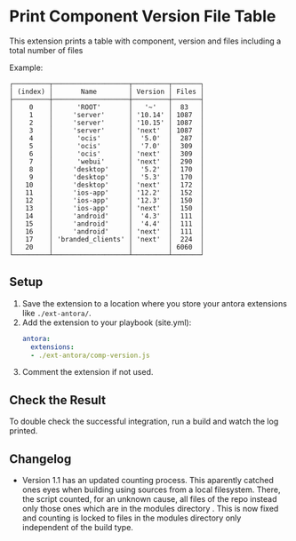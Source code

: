 # Print Component Version File Table

This extension prints a table with component, version and files including a total number of files

Example:
```
┌─────────┬───────────────────┬─────────┬───────┐
│ (index) │       Name        │ Version │ Files │
├─────────┼───────────────────┼─────────┼───────┤
│    0    │      'ROOT'       │   '~'   │  83   │
│    1    │     'server'      │ '10.14' │ 1087  │
│    2    │     'server'      │ '10.15' │ 1087  │
│    3    │     'server'      │ 'next'  │ 1087  │
│    4    │      'ocis'       │  '5.0'  │  287  │
│    5    │      'ocis'       │  '7.0'  │  309  │
│    6    │      'ocis'       │ 'next'  │  309  │
│    7    │      'webui'      │ 'next'  │  290  │
│    8    │     'desktop'     │  '5.2'  │  170  │
│    9    │     'desktop'     │  '5.3'  │  170  │
│   10    │     'desktop'     │ 'next'  │  172  │
│   11    │     'ios-app'     │ '12.2'  │  152  │
│   12    │     'ios-app'     │ '12.3'  │  150  │
│   13    │     'ios-app'     │ 'next'  │  150  │
│   14    │     'android'     │  '4.3'  │  111  │
│   15    │     'android'     │  '4.4'  │  111  │
│   16    │     'android'     │ 'next'  │  111  │
│   17    │ 'branded_clients' │ 'next'  │  224  │
│   20    │                   │         │ 6060  │
└─────────┴───────────────────┴─────────┴───────┘
```

## Setup

1. Save the extension to a location where you store your antora extensions like `./ext-antora/`.
2. Add the extension to your playbook (site.yml):
   ```yml
   antora:
     extensions:
     - ./ext-antora/comp-version.js
   ```
3. Comment the extension if not used.

## Check the Result

To double check the successful integration, run a build and watch the log printed.

## Changelog

* Version 1.1 has an updated counting process. This aparently catched ones eyes when building using sources from a local filesystem. There, the script counted, for an unknown cause, all files of the repo instead only those ones which are in the modules directory . This is now fixed and counting is locked to files in the modules directory only independent of the build type.
